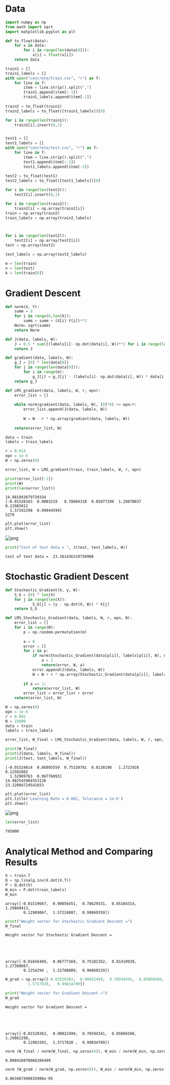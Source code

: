 # Data


```python
import numpy as np
from math import sqrt
import matplotlib.pyplot as plt
```


```python
def to_float(data):
    for x in data:
        for i in range(len(data[0])):
            x[i] = float(x[i])
    return data
```


```python
train1 = []
train1_labels = []
with open("concrete/train.csv", "r") as f:
    for line in f:
        item = line.strip().split(",")
        train1.append(item[:-1])
        train1_labels.append(item[-1])
        
train2 = to_float(train1)
train2_labels = to_float([train1_labels])[0]

for i in range(len(train1)):
    train2[i].insert(0,1)


test1 = []
test1_labels = []
with open("concrete/test.csv", "r") as f:
    for line in f:
        item = line.strip().split(",")
        test1.append(item[:-1])
        test1_labels.append(item[-1])
        
test2 = to_float(test1)
test2_labels = to_float([test1_labels])[0]

for i in range(len(test2)):
    test2[i].insert(0,1)
```


```python
for i in range(len(train2)):
    train2[i] = np.array(train2[i])
train = np.array(train2)
train_labels = np.array(train2_labels)



for i in range(len(test2)):
    test2[i] = np.array(test2[i])
test = np.array(test2)

test_labels = np.array(test2_labels)
```


```python
m = len(train)
n = len(test)
k = len(train[0])
```

# Gradient Descent


```python
def norm(X, Y):
    summ = 0
    for i in range(0,len(X)):
        summ = summ + (X[i]-Y[i])**2
    Norm= sqrt(summ)
    return Norm
```


```python
def J(data, labels, W):
    J = 0.5 * sum([(labels[i]- np.dot(data[i], W))**2 for i in range(len(data))])
    return J
```


```python
def gradient(data, labels, W):
    g_J = [0] * len(data[0])
    for j in range(len(data[0])):
        for i in range(m):
            g_J[j] = g_J[j] - (labels[i]- np.dot(data[i], W)) * data[i][j]
    return g_J
```


```python
def LMS_gradient(data, labels, W, r, epn):
    error_list = []
    
    while norm(gradient(data, labels, W), [0]*8) >= epn/r:
        error_list.append(J(data, labels, W))
        
        W = W - r * np.array(gradient(data, labels, W))
        
    return(error_list, W)
```


```python
data = train
labels = train_labels

r = 0.014
epn = 1e-6
W = np.zeros(8)

error_list, W = LMS_gradient(train, train_labels, W, r, epn)
```


```python
print(error_list[-1])
print(W)
print(len(error_list))
```

    14.981943679739334
    [-0.01520163  0.9003219   0.78604328  0.85077298  1.29870037  0.12985012
      1.57192298  0.99844599]
    5279



```python
plt.plot(error_list)
plt.show()
```


![png](output_13_0.png)



```python
print("Cost of test data = ", J(test, test_labels, W))
```

    Cost of test data =  23.361436319750908


# Stochastic Gradient Descent


```python
def Stochastic_Gradient(X, y, W):
    S_G = [0] * len(X)
    for j in range(len(X)):
            S_G[j] = (y - np.dot(X, W)) * X[j]
    return S_G
```


```python
def LMS_Stochastic_Gradient(data, labels, W, r, epn, N): 
    error_list = []
    for i in range(N):
        p = np.random.permutation(m)
        
        a = 0
        error = []
        for i in p:
            if norm(Stochastic_Gradient(data[p[i]], labels[p[i]], W), np.zeros(8)) <= epn:
                a = 1
                return(error, W, a)
            error.append(J(data, labels, W))
            W = W + r * np.array(Stochastic_Gradient(data[p[i]], labels[p[i]], W))
        
        if a == 1:
            return(error_list, W)
        error_list = error_list + error
    return(error_list, W)
```


```python
W = np.zeros(8)
epn = 1e-6
r = 0.002
N = 15000
data = train
labels = train_labels

error_list, W_final = LMS_Stochastic_Gradient(data, labels, W, r, epn, N) 

print(W_final)
print(J(data, labels, W_final))
print(J(test, test_labels, W_final))
```

    [-0.01524814  0.86895559  0.75320781  0.8138198   1.2722928   0.12502882
      1.52989763  0.96776993]
    14.982545984553136
    23.32084724541653



```python
plt.plot(error_list)
plt.title('Learning Rate = 0.002, Tolerance = 1e-6')
plt.show()
```


![png](output_19_0.png)



```python
len(error_list)
```




    795000



# Analytical Method and Comparing Results


```python
X = train.T
Q = np.linalg.inv(X.dot(X.T))
P = Q.dot(X)
W_min = P.dot(train_labels)
W_min
```




    array([-0.01519667,  0.90056451,  0.78629331,  0.85104314,  1.29889413,
            0.12989067,  1.57224887,  0.99869359])




```python
print("Weight vector for Stochastic Gradient Descent =") 
W_final
```

    Weight vector for Stochastic Gradient Descent =





    array([-0.01656469,  0.86777169,  0.75181352,  0.81410938,  1.27388667,
            0.1254294 ,  1.52788089,  0.96869219])




```python
W_grad = np.array([-0.01520362,  0.90022499,  0.78594341,  0.85066508,  1.29862298,  0.12983393, 
          1.5717928,   0.99834709])

print("Weight vector for Gradient Descent =") 
W_grad
```

    Weight vector for Gradient Descent =





    array([-0.01520362,  0.90022499,  0.78594341,  0.85066508,  1.29862298,
            0.12983393,  1.5717928 ,  0.99834709])




```python
norm (W_final / norm(W_final, np.zeros(8)), W_min / norm(W_min, np.zeros(8)))
```




    0.008416070066266499




```python
norm (W_grad / norm(W_grad, np.zeros(8)), W_min / norm(W_min, np.zeros(8)))
```




    8.063467498835986e-05




```python

```
